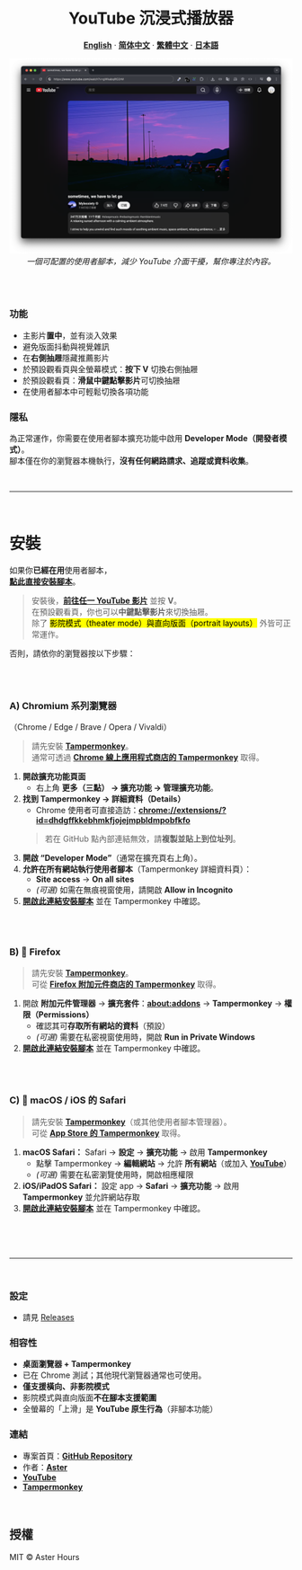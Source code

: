 <div align="center">
  <h1>YouTube 沉浸式播放器</h1>

  <p><strong><a href="README.md">English</a></strong> · <strong><a href="README.zh-CN.md">简体中文</a></strong> · <strong><a href="README.zh-TW.md">繁體中文</a></strong> · <strong><a href="README.ja.md">日本語</a></strong></p>

  <img src="./example.png"
       alt="YouTube Immersive Player – 範例"
       width="800"
       style="max-width:100%; height:auto;">
  <br>
  <em>一個可配置的使用者腳本，減少 YouTube 介面干擾，幫你專注於內容。</em>
</div>

<br><br>

### 功能

- 主影片**置中**，並有淡入效果  
- 避免版面抖動與視覺雜訊  
- 在**右側抽屜**隱藏推薦影片  
- 於預設觀看頁與全螢幕模式：**按下 V** 切換右側抽屜  
- 於預設觀看頁：**滑鼠中鍵點擊影片**可切換抽屜  
- 在使用者腳本中可輕鬆切換各項功能

### 隱私

為正常運作，你需要在使用者腳本擴充功能中啟用 **Developer Mode（開發者模式）**。  
腳本僅在你的瀏覽器本機執行，**沒有任何網路請求、追蹤或資料收集**。

<br>

---

<br>

# 安裝

如果你**已經在用**使用者腳本，  
**[點此直接安裝腳本](https://raw.githubusercontent.com/AsterHours/youtube-immersive-player/main/youtube-immersive-player.user.js)**。

> 安裝後，**[前往任一 YouTube 影片](https://www.youtube.com/watch?v=az0J8O8wRU8)** 並按 **V**。  
> 在預設觀看頁，你也可以**中鍵點擊影片**來切換抽屜。  
> 除了 <mark>影院模式（theater mode）與直向版面（portrait layouts）</mark> 外皆可正常運作。

否則，請依你的瀏覽器按以下步驟：

<br><br>

### A) Chromium 系列瀏覽器  
（Chrome / Edge / Brave / Opera / Vivaldi）

> 請先安裝 **[Tampermonkey](https://www.tampermonkey.net/)**。  
> 通常可透過 **[Chrome 線上應用程式商店的 Tampermonkey](https://chromewebstore.google.com/detail/tampermonkey/dhdgffkkebhmkfjojejmpbldmpobfkfo)** 取得。

1. **開啟擴充功能頁面**  
   - 右上角 **更多（三點） → 擴充功能 → 管理擴充功能**。
2. **找到 Tampermonkey → 詳細資料（Details）**  
   - Chrome 使用者可直接造訪：**[chrome://extensions/?id=dhdgffkkebhmkfjojejmpbldmpobfkfo](chrome://extensions/?id=dhdgffkkebhmkfjojejmpbldmpobfkfo)**  
   > 若在 GitHub 點內部連結無效，請**複製並貼上到位址列**。
3. **開啟 “Developer Mode”**（通常在擴充頁右上角）。
4. **允許在所有網站執行使用者腳本**（Tampermonkey 詳細資料頁）：  
   - **Site access** → **On all sites**  
   - *(可選)* 如需在無痕視窗使用，請開啟 **Allow in Incognito**
5. **[開啟此連結安裝腳本](https://raw.githubusercontent.com/AsterHours/youtube-immersive-player/main/youtube-immersive-player.user.js)** 並在 Tampermonkey 中確認。

<br><br>

### B) 🦊 Firefox

> 請先安裝 **[Tampermonkey](https://www.tampermonkey.net/)**。  
> 可從 **[Firefox 附加元件商店的 Tampermonkey](https://addons.mozilla.org/firefox/addon/tampermonkey/)** 取得。

1. 開啟 **附加元件管理器** → **擴充套件**：**[about:addons](about:addons)** → **Tampermonkey** → **權限（Permissions）**  
   - 確認其可**存取所有網站的資料**（預設）  
   - *(可選)* 需要在私密視窗使用時，開啟 **Run in Private Windows**
2. **[開啟此連結安裝腳本](https://raw.githubusercontent.com/AsterHours/youtube-immersive-player/main/youtube-immersive-player.user.js)** 並在 Tampermonkey 中確認。

<br><br>

### C)  macOS / iOS 的 Safari

> 請先安裝 **[Tampermonkey](https://www.tampermonkey.net/)**（或其他使用者腳本管理器）。  
> 可從 **[App Store 的 Tampermonkey](https://apps.apple.com/us/app/tampermonkey/id6738342400)** 取得。

1. **macOS Safari：** Safari → **設定** → **擴充功能** → 啟用 **Tampermonkey**  
   - 點擊 Tampermonkey → **編輯網站** → 允許 **所有網站**（或加入 **[YouTube](https://www.youtube.com/)**）  
   - *(可選)* 需要在私密瀏覽使用時，開啟相應權限  
2. **iOS/iPadOS Safari：** 設定 app → **Safari** → **擴充功能** → 啟用 **Tampermonkey** 並允許網站存取  
3. **[開啟此連結安裝腳本](https://raw.githubusercontent.com/AsterHours/youtube-immersive-player/main/youtube-immersive-player.user.js)** 並在 Tampermonkey 中確認。

<br><br><br>

---

<br>

### 設定
- 請見 [Releases](https://github.com/AsterHours/youtube-immersive-player/releases)

### 相容性

- **桌面瀏覽器 + Tampermonkey**
- 已在 Chrome 測試；其他現代瀏覽器通常也可使用。
- **僅支援橫向、非影院模式**  
- 影院模式與直向版面**不在腳本支援範圍**  
- 全螢幕的「上滑」是 **YouTube 原生行為**（非腳本功能）

### 連結

- 專案首頁：**[GitHub Repository](https://github.com/AsterHours/youtube-immersive-player)**  
- 作者：**[Aster](https://github.com/AsterHours)**  
- **[YouTube](https://www.youtube.com/)**  
- **[Tampermonkey](https://www.tampermonkey.net/)**

<br>

## 授權

MIT © Aster Hours
